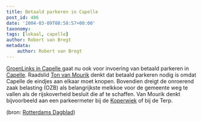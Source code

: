 ```yaml
---
title: Betaald parkeren in Capelle
post_id: 486
date: '2004-03-09T08:58:57+00:00'
taxonomy:
tags: [lokaal, capelle]
author: Robert van Bregt
metadata:
    author: Robert van Bregt
---
```

[GroenLinks in Capelle ](http://www.xs4all.nl/%7Equinon/GroenLinks/capelle.htm)gaat nu ook voor invoering van betaald parkeren in [Capelle](http://www.capelleaandenijssel.nl/). Raadslid [Ton van Mourik](mailto:a.van.mourik@capelleaandenijssel.nl) denkt dat betaald parkeren nodig is omdat Capelle de eindjes aan elkaar moet knopen. Bovendien dreigt de onroerend zaak belasting (OZB) als belangrijkste melkkoe voor de gemeente weg te vallen als de rijskoverheid besluit die af te schaffen. Van Mourik denkt bijvoorbeeld aan een parkeermeter bij de [Koperwiek](http://www.dekoperwiek.nl/) of bij de Terp.

(bron: [Rotterdams Dagblad](http://w3s.rotterdamsdagblad.nl/modules/w3s-merge.phtml?w3s_dbms=msql&w3s_host=w3s.rotterdamsdagblad.nl&w3s_database=rdagblad&w3s_table=artikel&w3s_id=389&w3s_template=Artikel))